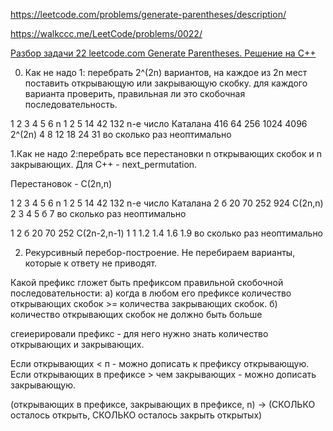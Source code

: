 https://leetcode.com/problems/generate-parentheses/description/

https://walkccc.me/LeetCode/problems/0022/

[Разбор задачи 22 leetcode.com Generate Parentheses. Решение на C++](https://www.youtube.com/watch?v=C5YfXfGH3pc&ab_channel=3.5%D0%B7%D0%B0%D0%B4%D0%B0%D1%87%D0%B8%D0%B2%D0%BD%D0%B5%D0%B4%D0%B5%D0%BB%D1%8E)

0. Как не надо 1: перебрать 2^(2n) вариантов, на каждое из 2n 
мест поставить открывающую или закрывающую скобку. для 
каждого варианта проверить, правильная ли это
скобочная последовательность.

1 2  3   4   5    6  n
1 2  5  14  42   132 n-е число Каталана
416 64 256 1024 4096 2^(2n)
4 8 12  18  24   31  во сколько раз неоптимально

1.Как не надо 2:перебрать все перестановки n открывающих 
скобок и n закрывающих. Для С++ - next_permutation.

Перестановок - С(2n,n)

1 2  3   4   5    6 n
1 2  5  14  42  132 n-е число Каталана
2 б 20  70 252  924 С(2n,n)
2 3  4   5   б    7 во сколько раз неоптимально

1 2  б  20  70  252  С(2n-2,n-1)
1 1 1.2 1.4 1.6  1.9 во сколько раз неоптимально

2. Рекурсивный перебор-построение. Не перебираем варианты, 
которые к ответу не приводят.

Какой префикс гложет быть префиксом правильной скобочной 
последовательности:
а) когда в любом его префиксе
количество открывающих скобок >= количества закрывающих 
скобок.
б) количество открывающих скобок не должно быть больше

сгеиерировали префикс - для него нужно знать количество 
открывающих и закрывающих.

Если открывающих < п - можно дописать к префиксу открывающую. 
Если открывающих в префиксе > чем закрывающих - можно дописать
закрывающую.

(открывающих в префиксе, закрывающих в префиксе, n) -> 
(СКОЛЬКО осталось открыть, СКОЛЬКО осталось закрыть открытых)

